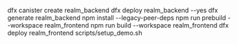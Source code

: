 dfx canister create realm_backend
dfx deploy realm_backend --yes
dfx generate realm_backend
npm install --legacy-peer-deps
npm run prebuild --workspace realm_frontend
npm run build --workspace realm_frontend
dfx deploy realm_frontend
scripts/setup_demo.sh